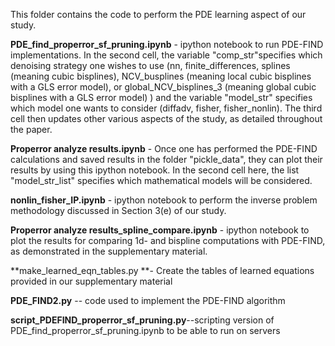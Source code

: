This folder contains the code to perform the PDE learning aspect of our study.

**PDE_find_properror_sf_pruning.ipynb** - ipython notebook to run PDE-FIND implementations. In the second cell, the variable "comp_str"specifies which denoising strategy one wishes to use (nn, finite_differences, splines (meaning cubic bisplines), NCV_busplines (meaning local cubic bisplines with a GLS error model), or global_NCV_bisplines_3 (meaning global cubic bisplines with a GLS error model) ) and the variable "model_str" specifies which model one wants to consider (diffadv, fisher, fisher_nonlin). The third cell then updates other various aspects of the study, as detailed throughout the paper.

**Properror analyze results.ipynb** - Once one has performed the PDE-FIND calculations and saved results in the folder "pickle_data", they can plot their results by using this ipython notebook. In the second cell here, the list "model_str_list" specifies which mathematical models will be considered. 

**nonlin_fisher_IP.ipynb** - ipython notebook to perform the inverse problem methodology discussed in Section 3(e) of our study.

**Properror analyze results_spline_compare.ipynb** - ipython notebook to plot the results for comparing 1d- and bispline computations with PDE-FIND, as demonstrated in the supplementary material.

**make_learned_eqn_tables.py **- Create the tables of learned equations provided in our supplementary material

**PDE_FIND2.py** -- code used to implement the PDE-FIND algorithm

**script_PDEFIND_properror_sf_pruning.py**--scripting version of PDE_find_properror_sf_pruning.ipynb to be able to run on servers

